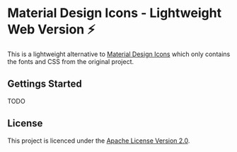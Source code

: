 # Material Design Icons - Lightweight Web Version ⚡

This is a lightweight alternative to [Material Design Icons](https://github.com/google/material-design-icons) which only contains the fonts and CSS from the original project.

## Gettings Started

TODO

## License

This project is licenced under the [Apache License Version 2.0](LICENSE).
